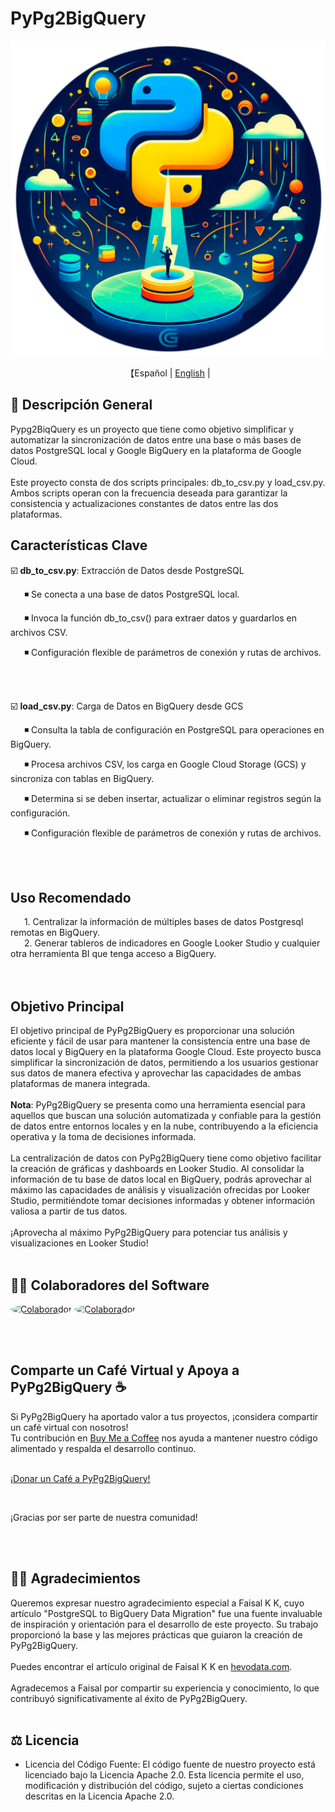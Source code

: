 # PyPg2BigQuery
<p align="center">
  <img src='pypg2biqquery_logo.png' width=550>
</p>
<p align="center">
    【Español | <a href="..\README.md">English</a> |
</p>

## 📖 Descripción General

Pypg2BiqQuery es un proyecto que tiene como objetivo simplificar y automatizar la sincronización de datos entre una base o más bases de datos PostgreSQL local y Google BigQuery en la plataforma de Google Cloud.
<br><br>
Este proyecto consta de dos scripts principales: db_to_csv.py y load_csv.py.
Ambos scripts operan con la frecuencia deseada para garantizar la consistencia y actualizaciones constantes de datos entre las dos plataformas.

## Características Clave

☑️ **db_to_csv.py**: Extracción de Datos desde PostgreSQL

  &ensp; ◾ Se conecta a una base de datos PostgreSQL local.

  &ensp; ◾ Invoca la función db_to_csv() para extraer datos y guardarlos en archivos CSV.

  &ensp; ◾ Configuración flexible de parámetros de conexión y rutas de archivos.

<br><br>

☑️ **load_csv.py**: Carga de Datos en BigQuery desde GCS

  &ensp; ◾ Consulta la tabla de configuración en PostgreSQL para operaciones en BigQuery.

  &ensp; ◾ Procesa archivos CSV, los carga en Google Cloud Storage (GCS) y sincroniza con tablas en BigQuery.

  &ensp; ◾ Determina si se deben insertar, actualizar o eliminar registros según la configuración.

  &ensp; ◾ Configuración flexible de parámetros de conexión y rutas de archivos.

<br><br>

## Uso Recomendado
  &ensp; 1. Centralizar la información de múltiples bases de datos Postgresql remotas en BigQuery. </br>
  &ensp; 2. Generar tableros de indicadores en Google Looker Studio y cualquier otra herramienta BI que tenga acceso a BigQuery. </br>
 
<br><br>

## Objetivo Principal

El objetivo principal de PyPg2BigQuery es proporcionar una solución eficiente y fácil de usar para mantener la consistencia entre una base de datos local y BigQuery en la plataforma Google Cloud.
Este proyecto busca simplificar la sincronización de datos, permitiendo a los usuarios gestionar sus datos de manera efectiva y aprovechar las capacidades de ambas plataformas de manera integrada.
<br><br>
**Nota**: PyPg2BigQuery se presenta como una herramienta esencial para aquellos que buscan una solución automatizada y confiable para la gestión de datos entre entornos locales y en la nube, contribuyendo a la eficiencia operativa y la toma de decisiones informada.
<br><br>
La centralización de datos con PyPg2BigQuery tiene como objetivo facilitar la creación de gráficas y dashboards en Looker Studio. Al consolidar la información de tu base de datos local en BigQuery, podrás aprovechar al máximo las capacidades de análisis y visualización ofrecidas por Looker Studio, permitiéndote tomar decisiones informadas y obtener información valiosa a partir de tus datos.
<br><br>
¡Aprovecha al máximo PyPg2BigQuery para potenciar tus análisis y visualizaciones en Looker Studio!
<br><br>

## 👨‍💻‍ Colaboradores del Software

<a href="https://github.com/emmanuhellt"><img src="https://avatars.githubusercontent.com/u/136921808?v=4" alt="Colaborador" style="width:5%; border-radius: 50%;"/></a>
<a href="https://github.com/jculebro"><img src="https://avatars.githubusercontent.com/u/2366703?v=4" alt="Colaborador" style="width:5%; border-radius: 50%;"/></a>

<br><br>

## Comparte un Café Virtual y Apoya a PyPg2BigQuery ☕

Si PyPg2BigQuery ha aportado valor a tus proyectos, ¡considera compartir un café virtual con nosotros! </br>
Tu contribución en <a href="https://www.buymeacoffee.com/pypg2bq">Buy Me a Coffee</a> nos ayuda a mantener nuestro código alimentado y respalda el desarrollo continuo. </br></br>

<a href="https://www.buymeacoffee.com/pypg2bq">¡Donar un Café a PyPg2BigQuery!</a>

 </br>

¡Gracias por ser parte de nuestra comunidad!

 </br></br>

## 🤝🏻 Agradecimientos

Queremos expresar nuestro agradecimiento especial a Faisal K K, cuyo artículo "PostgreSQL to BigQuery Data Migration" fue una fuente invaluable de inspiración y orientación para el desarrollo de este proyecto. Su trabajo proporcionó la base y las mejores prácticas que guiaron la creación de PyPg2BigQuery.
<br><br>
Puedes encontrar el artículo original de Faisal K K en <a href="https://hevodata.com/blog/postgresql-to-bigquery-data-migration/">hevodata.com</a>.
<br><br>
Agradecemos a Faisal por compartir su experiencia y conocimiento, lo que contribuyó significativamente al éxito de PyPg2BigQuery.
<br><br>

## ⚖️ Licencia

- Licencia del Código Fuente: El código fuente de nuestro proyecto está licenciado bajo la Licencia Apache 2.0. Esta licencia permite el uso, modificación y distribución del código, sujeto a ciertas condiciones descritas en la Licencia Apache 2.0.
